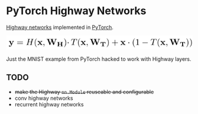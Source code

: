 # PyTorch Highway Networks
[Highway networks](https://arxiv.org/abs/1505.00387) implemented in [PyTorch](pytorch.org).

![Highway Equation](/highway.png)

Just the MNIST example from PyTorch hacked to work with Highway layers.

## TODO
- ~~make the Highway `nn.Module` reuseable and configurable~~
- conv highway networks
- recurrent highway networks
